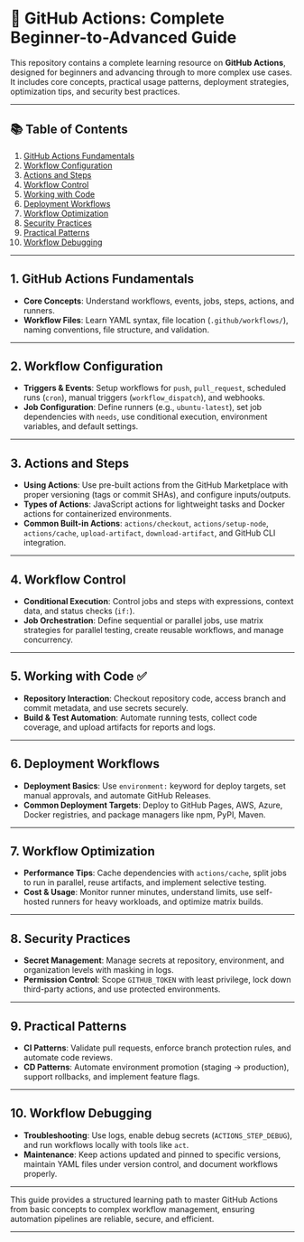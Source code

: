 # 🚀 GitHub Actions: Complete Beginner-to-Advanced Guide

This repository contains a complete learning resource on **GitHub Actions**, designed for beginners and advancing through to more complex use cases. It includes core concepts, practical usage patterns, deployment strategies, optimization tips, and security best practices.


---

## 📚 Table of Contents

1. [GitHub Actions Fundamentals](#1-github-actions-fundamentals)  
2. [Workflow Configuration](#2-workflow-configuration)  
3. [Actions and Steps](#3-actions-and-steps)  
4. [Workflow Control](#4-workflow-control)  
5. [Working with Code](#5-working-with-code)  
6. [Deployment Workflows](#6-deployment-workflows)  
7. [Workflow Optimization](#7-workflow-optimization)  
8. [Security Practices](#8-security-practices)  
9. [Practical Patterns](#9-practical-patterns)  
10. [Workflow Debugging](#10-workflow-debugging)  

---

## 1. GitHub Actions Fundamentals

- **Core Concepts**: Understand workflows, events, jobs, steps, actions, and runners.  
- **Workflow Files**: Learn YAML syntax, file location (`.github/workflows/`), naming conventions, file structure, and validation.  

---

## 2. Workflow Configuration

- **Triggers & Events**: Setup workflows for `push`, `pull_request`, scheduled runs (`cron`), manual triggers (`workflow_dispatch`), and webhooks.  
- **Job Configuration**: Define runners (e.g., `ubuntu-latest`), set job dependencies with `needs`, use conditional execution, environment variables, and default settings.  

---

## 3. Actions and Steps

- **Using Actions**: Use pre-built actions from the GitHub Marketplace with proper versioning (tags or commit SHAs), and configure inputs/outputs.  
- **Types of Actions**: JavaScript actions for lightweight tasks and Docker actions for containerized environments.  
- **Common Built-in Actions**: `actions/checkout`, `actions/setup-node`, `actions/cache`, `upload-artifact`, `download-artifact`, and GitHub CLI integration.  

---

## 4. Workflow Control

- **Conditional Execution**: Control jobs and steps with expressions, context data, and status checks (`if:`).  
- **Job Orchestration**: Define sequential or parallel jobs, use matrix strategies for parallel testing, create reusable workflows, and manage concurrency.  

---

## 5. Working with Code ✅

- **Repository Interaction**: Checkout repository code, access branch and commit metadata, and use secrets securely.  
- **Build & Test Automation**: Automate running tests, collect code coverage, and upload artifacts for reports and logs.  

---

## 6. Deployment Workflows

- **Deployment Basics**: Use `environment:` keyword for deploy targets, set manual approvals, and automate GitHub Releases.  
- **Common Deployment Targets**: Deploy to GitHub Pages, AWS, Azure, Docker registries, and package managers like npm, PyPI, Maven.  

---

## 7. Workflow Optimization

- **Performance Tips**: Cache dependencies with `actions/cache`, split jobs to run in parallel, reuse artifacts, and implement selective testing.  
- **Cost & Usage**: Monitor runner minutes, understand limits, use self-hosted runners for heavy workloads, and optimize matrix builds.  

---

## 8. Security Practices

- **Secret Management**: Manage secrets at repository, environment, and organization levels with masking in logs.  
- **Permission Control**: Scope `GITHUB_TOKEN` with least privilege, lock down third-party actions, and use protected environments.  

---

## 9. Practical Patterns

- **CI Patterns**: Validate pull requests, enforce branch protection rules, and automate code reviews.  
- **CD Patterns**: Automate environment promotion (staging → production), support rollbacks, and implement feature flags.  

---

## 10. Workflow Debugging

- **Troubleshooting**: Use logs, enable debug secrets (`ACTIONS_STEP_DEBUG`), and run workflows locally with tools like `act`.  
- **Maintenance**: Keep actions updated and pinned to specific versions, maintain YAML files under version control, and document workflows properly.  

---

This guide provides a structured learning path to master GitHub Actions from basic concepts to complex workflow management, ensuring automation pipelines are reliable, secure, and efficient.

---


